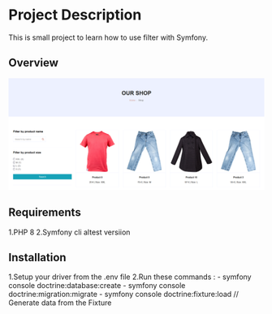 # Project Description
This is small project to learn how to use filter with Symfony.

## Overview
![symfony ajax pagination](overview.png "symfony ajax pagination")

## Requirements
  1.PHP 8 
  2.Symfony cli altest versiion

## Installation
  1.Setup your driver from the .env file
  2.Run these commands : 
    - symfony console doctrine:database:create
    - symfony console doctrine:migration:migrate
    - symfony console doctrine:fixture:load // Generate data from the Fixture